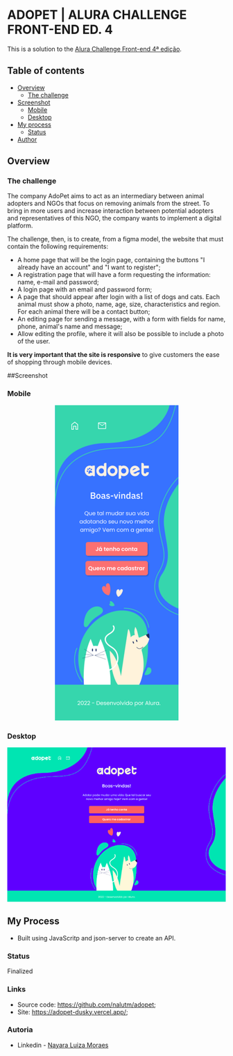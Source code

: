 # ADOPET | ALURA CHALLENGE FRONT-END ED. 4

This is a solution to the [Alura Challenge Front-end 4ª edição](https://www.alura.com.br/challenges/front-end-4?host=https://cursos.alura.com.br).

## Table of contents

- [Overview](#overview)
  - [The challenge](#the-challenge)
- [Screenshot](#screenshot)
  - [Mobile](#mobile)
  - [Desktop](#mobile)
- [My process](#my-process)
  - [Status](#status)
- [Author](#author)

## Overview

### The challenge

The company AdoPet aims to act as an intermediary between animal adopters and NGOs that focus on removing animals from the street. To bring in more users and increase interaction between potential adopters and representatives of this NGO, the company wants to implement a digital platform.

The challenge, then, is to create, from a figma model, the website that must contain the following requirements:
- A home page that will be the login page, containing the buttons "I already have an account" and "I want to register";
- A registration page that will have a form requesting the information: name, e-mail and password;
- A login page with an email and password form;
- A page that should appear after login with a list of dogs and cats. Each animal must show a photo, name, age, size, characteristics and region. For each animal there will be a contact button;
- An editing page for sending a message, with a form with fields for name, phone, animal's name and message;
- Allow editing the profile, where it will also be possible to include a photo of the user.

**It is very important that the site is responsive** to give customers the ease of shopping through mobile devices.

##Screenshot

### Mobile
<div align="center">
  <img src="./docs/screenshot-mobile.png" alt="Screenshot layout mobile">
</div>

### Desktop
<div align="center">
  <img src="./docs/screenshot-desktop.png" alt="Screenshot layout mobile">
</div>

## My Process
- Built using JavaScritp and json-server to create an API.

### Status
Finalized

### Links
* Source code: https://github.com/nalutm/adopet;
* Site: https://adopet-dusky.vercel.app/;

### Autoria
- Linkedin - [Nayara Luiza Moraes](https://www.linkedin.com/in/nayara-luiza-moraes-9a9382b5/)

